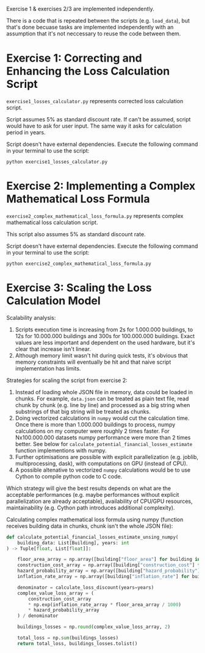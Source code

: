 Exercise 1 & exercises 2/3 are implemented independently.

There is a code that is repeated between the scripts (e.g. `load_data`), but that's done becuase tasks are implemented independently with an assumption that it's not neccessary to reuse the code between them.

# Exercise 1: Correcting and Enhancing the Loss Calculation Script

`exercise1_losses_calculator.py` represents corrected loss calculation script.

Script assumes 5% as standard discount rate. If can't be assumed, script would have to ask for user input. The same way it asks for calculation period in years.

Script doesn't have external dependencies. Execute the following command in your terminal to use the script:

```
python exercise1_losses_calculator.py
```

# Exercise 2: Implementing a Complex Mathematical Loss Formula

`exercise2_complex_mathematical_loss_formula.py` represents complex mathematical loss calculation script.

This script also assumes 5% as standard discount rate.

Script doesn't have external dependencies. Execute the following command in your terminal to use the script:

```
python exercise2_complex_mathematical_loss_formula.py
```

# Exercise 3: Scaling the Loss Calculation Model

Scalability analysis:

1. Scripts execution time is increasing from 2s for 1.000.000 buildings, to 12s for 10.000.000 buildings and 300s for 100.000.000 buildings. Exact values are less important and dependent on the used hardware, but it's clear that increase isn't linear.
2. Although memory limit wasn't hit during quick tests, it's obvious that memory constraints will eventually be hit and that naive script implementation has limits.

Strategies for scaling the script from exercise 2:

1. Instead of loading whole JSON file in memory, data could be loaded in chunks. For example, `data.json` can be treated as plain text file, read chunk by chunk (e.g. line by line) and processed as a big string when substrings of that big string will be treated as chunks.
2. Doing vectorized calculations in `numpy` would cut the calculation time. Once there is more than 1.000.000 buildings to process, numpy calculations on my computer were roughly 2 times faster. For Nx100.000.000 datasets numpy performance were more than 2 times better. See below for `calculate_potential_financial_losses_estimate` function implementions with numpy.
3. Further optimisations are possible with explicit parallelization (e.g. joblib, multiprocessing, dask), with computations on GPU (instead of CPU).
4. A possible altenative to vectorized `numpy` calculations would be to use Cython to compile python code to C code.

Which strategy will give the best results depends on what are the acceptable performances (e.g. maybe performances without explicit parallelization are already acceptable), availability of CPU/GPU resources, maintainability (e.g. Cython path introduces additional complexity).

Calculating complex mathematical loss formula using numpy (function receives building data in chunks, chunk isn't the whole JSON file):

```python
def calculate_potential_financial_losses_estimate_unsing_numpy(
    building_data: List[Building], years: int
) -> Tuple[float, List[float]]:

    floor_area_array = np.array([building["floor_area"] for building in building_data])
    construction_cost_array = np.array([building["construction_cost"] for building in building_data])
    hazard_probability_array = np.array([building["hazard_probability"] for building in building_data], dtype=np.float32)
    inflation_rate_array = np.array([building["inflation_rate"] for building in building_data], dtype=np.float32)

    denominator = calculate_loss_discount(years=years)
    complex_value_loss_array = (
        construction_cost_array
        * np.exp(inflation_rate_array * floor_area_array / 1000)
        * hazard_probability_array
    ) / denominator

    buildings_losses = np.round(complex_value_loss_array, 2)

    total_loss = np.sum(buildings_losses)
    return total_loss, buildings_losses.tolist()
```
